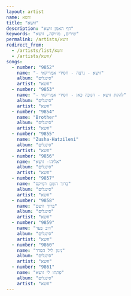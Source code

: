 ```yaml
---
layout: artist
name: זושא
title: "זושא"
description: "דף האמן זושא"
keywords: "שירים, מוזיקה, זושא"
permalink: /artists/זושא
redirect_from:
  - /artists/list/זושא
  - /artists/זושא/
songs:
  - number: "9852"
    name: "- זושא - נרצה - חסידי אמריקאי"
    album: "סינגלים"
    artist: "זושא"
  - number: "9853"
    name: "- להקת זושא - חנוכה כאן - חסידי אמריקאי"
    album: "סינגלים"
    artist: "זושא"
  - number: "9854"
    name: "Brother"
    album: "סינגלים"
    artist: "זושא"
  - number: "9855"
    name: "Zusha-Hatzileni"
    album: "סינגלים"
    artist: "זושא"
  - number: "9856"
    name: "אליהו- זושא"
    album: "סינגלים"
    artist: "זושא"
  - number: "9857"
    name: "ברוך השם רמיקס"
    album: "סינגלים"
    artist: "זושא"
  - number: "9858"
    name: "ברוך השם"
    album: "סינגלים"
    artist: "זושא"
  - number: "9859"
    name: "דוב בער"
    album: "סינגלים"
    artist: "זושא"
  - number: "9860"
    name: "ניגון ליל הסדר"
    album: "סינגלים"
    artist: "זושא"
  - number: "9861"
    name: "פתחו לי זושא"
    album: "סינגלים"
    artist: "זושא"
---
```

